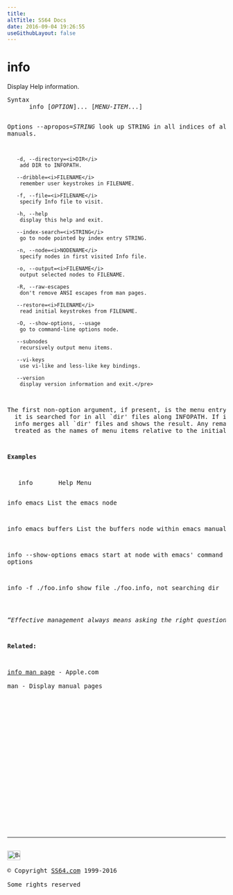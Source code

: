 ```yaml
---
title:
altTitle: SS64 Docs
date: 2016-09-04 19:26:55
useGithubLayout: false
---
```

<!-- #BeginLibraryItem "/Library/head_osx.lbi" --><!-- #EndLibraryItem --><h1>info</h1> 
<p>Display Help information. </p>
<pre>Syntax
      info [<i>OPTION</i>]... [<i>MENU-ITEM</i>...]

Options
       --apropos=<i>STRING</i>
        look up STRING in all indices of all manuals.

       -d, --directory=<i>DIR</i>
        add DIR to INFOPATH.

       --dribble=<i>FILENAME</i>
        remember user keystrokes in FILENAME.

       -f, --file=<i>FILENAME</i>
        specify Info file to visit.

       -h, --help
        display this help and exit.

       --index-search=<i>STRING</i>
        go to node pointed by index entry STRING.

       -n, --node=<i>NODENAME</i>
        specify nodes in first visited Info file.

       -o, --output=<i>FILENAME</i>
        output selected nodes to FILENAME.

       -R, --raw-escapes
        don't remove ANSI escapes from man pages.

       --restore=<i>FILENAME</i>
        read initial keystrokes from FILENAME.

       -O, --show-options, --usage
        go to command-line options node.

       --subnodes
        recursively output menu items.

       --vi-keys
        use vi-like and less-like key bindings.

       --version
        display version information and exit.</pre>
<p>The first non-option argument, if present, is the menu entry to start from; 
  it is searched for in all `dir' files along INFOPATH. If it is not present, 
  info merges all `dir' files and shows the result. Any remaining arguments are 
  treated as the names of menu items relative to the initial node visited. </p>
<p><b>Examples</b> </p>
<pre>   info       Help Menu

   info emacs
        List the emacs node

   info emacs buffers
        List the buffers node within emacs manual

   info --show-options emacs
        start at node with emacs' command line options

   info -f ./foo.info
        show file ./foo.info, not searching dir</pre>
<p class="quote"><i>“Effective management always means asking the right question” ~ Robert Heller </i></p>
<p><b>Related:</b></p>
<p><a href="https://developer.apple.com/legacy/library/documentation/Darwin/Reference/ManPages/man1/info.1.html">info man page</a> - Apple.com<br>
man - Display manual pages</p><!-- #BeginLibraryItem "/Library/foot_osx.lbi" --><p>
<!-- OSX300 -->
<ins class="adsbygoogle" style="display:inline-block;width:300px;height:250px" data-ad-client="ca-pub-6140977852749469" data-ad-slot="1823340303"></ins>
<script>
(adsbygoogle = window.adsbygoogle || []).push({});
</script></p>
<hr>
<div id="bl" class="footer"><a href="info.html#"><img src="../images/top.png" width="30" height="22" alt="Back to the Top"></a></div>
<div id="br" class="footer, tagline">© Copyright <a href="http://ss64.com/">SS64.com</a> 1999-2016<br>
Some rights reserved</div><!-- #EndLibraryItem -->
